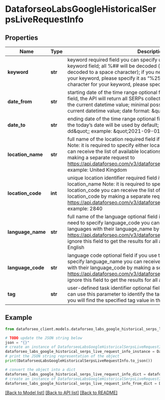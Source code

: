 # DataforseoLabsGoogleHistoricalSerpsLiveRequestInfo


## Properties

Name | Type | Description | Notes
------------ | ------------- | ------------- | -------------
**keyword** | **str** | keyword required field you can specify up to 700 characters in the keyword field; all %## will be decoded (plus character ‘+’ will be decoded to a space character); if you need to use the “%” character for your keyword, please specify it as “%25”; if you need to use the “+” character for your keyword, please specify it as “%2B” | [optional] 
**date_from** | **str** | starting date of the time range optional field if you don’t specify this field, the API will return all SERPs collected for 365 days starting from the current datetime value; minimal possible value: 365 days from the current datetime value; date format: \&quot;yyyy-mm-dd\&quot; | [optional] 
**date_to** | **str** | ending date of the time range optional field if you don’t specify this field, the today’s date will be used by default; date format: \&quot;yyyy-mm-dd\&quot;; example: \&quot;2021-09-01\&quot; | [optional] 
**location_name** | **str** | full name of the location required field if you don’t specify location_code Note: it is required to specify either location_name or location_code you can receive the list of available locations with their location_name by making a separate request to https://api.dataforseo.com/v3/dataforseo_labs/locations_and_languages example: United Kingdom | [optional] 
**location_code** | **int** | unique location identifier required field if you don’t specify location_name Note: it is required to specify either location_name or location_code you can receive the list of available locations with their location_code by making a separate request to https://api.dataforseo.com/v3/dataforseo_labs/locations_and_languages example: 2840 | [optional] 
**language_name** | **str** | full name of the language optional field if you use this field, you don’t need to specify language_code you can receive the list of available languages with their language_name by making a separate request to https://api.dataforseo.com/v3/dataforseo_labs/locations_and_languages ignore this field to get the results for all available languages example: English | [optional] 
**language_code** | **str** | language code optional field if you use this field, you don’t need to specify language_name you can receive the list of available languages with their language_code by making a separate request to https://api.dataforseo.com/v3/dataforseo_labs/locations_and_languages ignore this field to get the results for all available languages example: en | [optional] 
**tag** | **str** | user-defined task identifier optional field the character limit is 255 you can use this parameter to identify the task and match it with the result you will find the specified tag value in the data object of the response | [optional] 

## Example

```python
from dataforseo_client.models.dataforseo_labs_google_historical_serps_live_request_info import DataforseoLabsGoogleHistoricalSerpsLiveRequestInfo

# TODO update the JSON string below
json = "{}"
# create an instance of DataforseoLabsGoogleHistoricalSerpsLiveRequestInfo from a JSON string
dataforseo_labs_google_historical_serps_live_request_info_instance = DataforseoLabsGoogleHistoricalSerpsLiveRequestInfo.from_json(json)
# print the JSON string representation of the object
print(DataforseoLabsGoogleHistoricalSerpsLiveRequestInfo.to_json())

# convert the object into a dict
dataforseo_labs_google_historical_serps_live_request_info_dict = dataforseo_labs_google_historical_serps_live_request_info_instance.to_dict()
# create an instance of DataforseoLabsGoogleHistoricalSerpsLiveRequestInfo from a dict
dataforseo_labs_google_historical_serps_live_request_info_from_dict = DataforseoLabsGoogleHistoricalSerpsLiveRequestInfo.from_dict(dataforseo_labs_google_historical_serps_live_request_info_dict)
```
[[Back to Model list]](../README.md#documentation-for-models) [[Back to API list]](../README.md#documentation-for-api-endpoints) [[Back to README]](../README.md)


